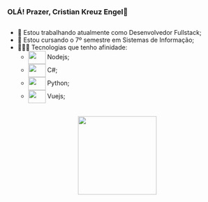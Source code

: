 ### OLÁ! Prazer, Cristian Kreuz Engel🎩
##
- 🔭 Estou trabalhando atualmente como Desenvolvedor Fullstack;
- 🌱 Estou cursando o 7º semestre em Sistemas de Informação;
- 👨🏼‍💻 Tecnologias que tenho afinidade:
    - <img align="center" height="30" width="40" src="https://cdn.jsdelivr.net/gh/devicons/devicon@latest/icons/nodejs/nodejs-original.svg" /> Nodejs;
    - <img align="center" height="30" width="40" src="https://cdn.jsdelivr.net/gh/devicons/devicon/icons/csharp/csharp-original.svg" /> C#;
    - <img align="center" height="30" width="40" src="https://cdn.jsdelivr.net/gh/devicons/devicon/icons/python/python-original.svg" /> Python;
    - <img align="center" height="30" width="40" src="https://cdn.jsdelivr.net/gh/devicons/devicon@latest/icons/vuejs/vuejs-original.svg" /> Vuejs;
##
<div align="center">
  <a href="https://github.com/CristianKreuzEngel">
  <img height="180em" src="https://github-readme-stats.vercel.app/api/top-langs/?username=CristianKreuzEngel&layout=compact&langs_count=10&theme=graywhite">
</div>
